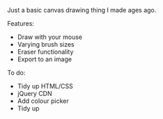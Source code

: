 Just a basic canvas drawing thing I made ages ago.

Features:

* Draw with your mouse
* Varying brush sizes
* Eraser functionality
* Export to an image

To do:

* Tidy up HTML/CSS
* jQuery CDN
* Add colour picker
* Tidy up
